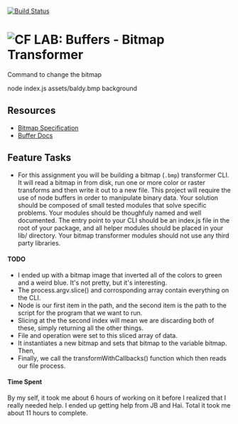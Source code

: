 [![Build Status](https://www.travis-ci.com/mattoattacko/lab-04.svg?branch=master)](https://www.travis-ci.com/mattoattacko/lab-04)

![CF](http://i.imgur.com/7v5ASc8.png) LAB: Buffers - Bitmap Transformer
=======================================================================
Command to change the bitmap

node index.js assets/baldy.bmp background

## Resources  
* [Bitmap Specification](https://en.wikipedia.org/wiki/BMP_file_format)
* [Buffer Docs](https://nodejs.org/api/buffer.html)

## Feature Tasks
* For this assignment you will be building a bitmap (`.bmp`) transformer CLI. It will read a bitmap in from disk, run one or more color or raster transforms and then write it out to a new file. This project will require the use of node buffers in order to manipulate binary data. Your solution should be composed of small tested modules that solve specific problems. Your modules should be thoughfuly named and well documented. The entry point to your CLI should be an index.js file in the root of your package, and all helper modules should be placed in your lib/ directory. Your bitmap transformer modules should not use any third party libraries.

#### TODO
* I ended up with a bitmap image that inverted all of the colors to green and a weird blue. It's not pretty, but it's interesting. 
* The process.argv.slice() and corrosponding array contain everything on the CLI. 
* Node is our first item in the path, and the second item is the path to the script for the program that we want to run.
* Slicing at the the second index will mean we are discarding both of these, simply returning all the other things.
* File and operation were set to this sliced array of data. 
* It instantiates a new bitmap and sets that bitmap to the variable bitmap. Then, 
* Finally, we call the transformWithCallbacks() function which then reads our file process. 

#### Time Spent
By my self, it took me about 6 hours of working on it before I realized that I really needed help. I ended up getting help from JB and Hai. Total it took me about 11 hours to complete.
